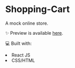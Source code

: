 # Shopping-Cart

A mock online store. 

✨ Preview is available [here](https://online-shop-by-vk.netlify.app).

💻 Built with:

<li>React JS</li>
<li>CSS/HTML</li>
